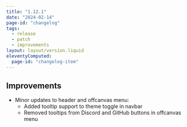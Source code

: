 ```yaml
---
title: "1.12.1"
date: "2024-02-14"
page-id: "changelog"
tags: 
  - release
  - patch
  - improvements
layout: layout/version.liquid
eleventyComputed:
  page-id: "changelog-item"
---
```

## Improvements
- Minor updates to header and offcanvas menu:
  - Added tooltip support to theme toggle in navbar
  - Removed tooltips from Discord and GitHub buttons in offcanvas menu